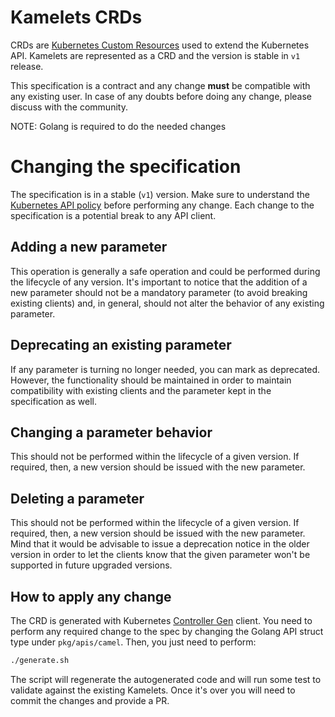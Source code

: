 # Kamelets CRDs

CRDs are [Kubernetes Custom Resources](https://kubernetes.io/docs/concepts/extend-kubernetes/api-extension/custom-resources/) used to extend the Kubernetes API. Kamelets are represented as a CRD and the version is stable in `v1` release.

This specification is a contract and any change **must** be compatible with any existing user. In case of any doubts before doing any change, please discuss with the community.

NOTE: Golang is required to do the needed changes

# Changing the specification

The specification is in a stable (`v1`) version. Make sure to understand the [Kubernetes API policy](https://kubernetes.io/docs/reference/using-api/) before performing any change. Each change to the specification is a potential break to any API client.

## Adding a new parameter

This operation is generally a safe operation and could be performed during the lifecycle of any version. It's important to notice that the addition of a new parameter should not be a mandatory parameter (to avoid breaking existing clients) and, in general, should not alter the behavior of any existing parameter.

## Deprecating an existing parameter

If any parameter is turning no longer needed, you can mark as deprecated. However, the functionality should be maintained in order to maintain compatibility with existing clients and the parameter kept in the specification as well.

## Changing a parameter behavior

This should not be performed within the lifecycle of a given version. If required, then, a new version should be issued with the new parameter.

## Deleting a parameter

This should not be performed within the lifecycle of a given version. If required, then, a new version should be issued with the new parameter. Mind that it would be advisable to issue a deprecation notice in the older version in order to let the clients know that the given parameter won't be supported in future upgraded versions.

## How to apply any change

The CRD is generated with Kubernetes [Controller Gen](https://book.kubebuilder.io/reference/controller-gen) client. You need to perform any required change to the spec by changing the Golang API struct type under `pkg/apis/camel`. Then, you just need to perform:

```bash
./generate.sh
```

The script will regenerate the autogenerated code and will run some test to validate against the existing Kamelets. Once it's over you will need to commit the changes and provide a PR.